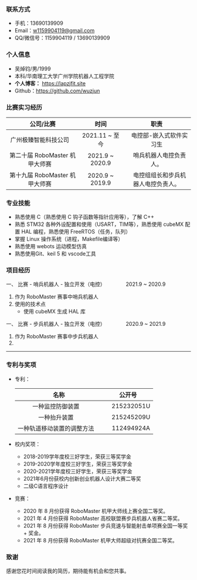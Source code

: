 ### 联系方式

- 手机：13690139909
- Email：w1159904119@gmail.com
- QQ/微信号：1159904119 / 13690139909

### 个人信息

- 吴焯钧/男/1999
- 本科/华南理工大学广州学院机器人工程学院
- **个人博客：**
https://lapzjfit.site
- Github：https://github.com/wuzjun

### 比赛实习经历

|公司/比赛|时间|职责|
|:-:|:-:|:-:|
|广州极臻智能科技公司&emsp;|2021.11 ~ 至今|&emsp;电控部-嵌入式软件实习生|
|第二十届 RoboMaster 机甲大师赛&emsp;|2021.9 ~ 2020.9|&emsp;哨兵机器人电控负责人。|
|第十九届 RoboMaster 机甲大师赛&emsp;|2020.9 ~ 2019.9|&emsp;电控组组长和步兵机器人电控负责人。|

### 专业技能

- 熟悉使用 C（熟悉使用 C 钩子函数等指针应用等），了解 C++
&nbsp;
- 熟悉 STM32 各种外设配置和使用（USART，TIM等），熟悉使用 cubeMX 配置 HAL 编程，熟悉使用 FreeRTOS（任务，队列）
&nbsp;
- 掌握 Linux 操作系统（进程，Makefile编译等）
&nbsp;
- 熟悉使用 webots 运动模型仿真
&nbsp;
- 熟悉使用Git、keil 5 和 vscode工具

### 项目经历

一、 比赛 - 哨兵机器人 - 独立开发（电控）&emsp;&emsp;&emsp;&emsp;2021.9 ~ 2020.9

1. 作为 RoboMaster 赛事中哨兵机器人
&nbsp;
2. 使用的技术点
    - 使用 cubeMX 生成 HAL 库

一、 比赛 - 步兵机器人 - 独立开发（电控）&emsp;&emsp;&emsp;&emsp;2020.9 ~ 2021.9

1. 作为 RoboMaster 赛事中步兵机器人
&nbsp;
2. 

---

### 专利与奖项

- 专利：

    名称|公开号
    :-:|:-:
    一种监控防御装置&emsp;|&emsp;215232051U
    一种抬升装置&emsp;|&emsp;215245209U
    一种轨道移动装置的调整方法&emsp;|&emsp;112494924A

- 校内奖项：
    - 2018-2019学年度校三好学生，荣获三等奖学金
    - 2019-2020学年度校三好学生，荣获三等奖学金
    - 2020-2021学年度校三好学生，荣获三等奖学金
    - 2021年6月份获校内创新创业机器人设计大赛二等奖
    - 二级C语言程序设计

- 竞赛：
    - 2020 年 8 月份获得 RoboMaster 机甲大师线上赛全国二等奖。
    - 2021 年 4 月份获得 RoboMaster 高校联盟赛步兵机器人省赛二等奖。
    - 2021 年 8 月份获得 RoboMaster 步兵竞速与智能射击单项赛全国一等奖 + 奖金。
    - 2021 年 8 月份获得 RoboMaster 机甲大师超级对抗赛全国二等奖。


### 致谢

感谢您花时间阅读我的简历，期待能有机会和您共事。
